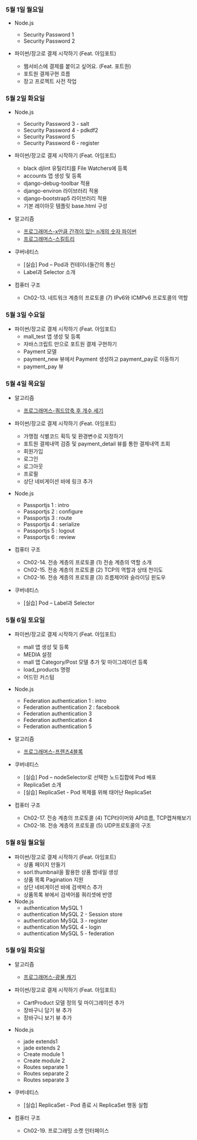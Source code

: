 ### 5월 1일 월요일

- Node.js
  - Security Password 1
  - Security Password 2

- 파이썬/장고로 결제 시작하기 (Feat. 아임포트)
  - 웹서비스에 결제를 붙이고 싶어요. (Feat. 포트원)
  - 포트원 결제구현 흐름
  - 장고 프로젝트 사전 작업

### 5월 2일 화요일

- Node.js
  - Security Password 3 - salt
  - Security Password 4 - pdkdf2
  - Security Password 5
  - Security Password 6 - register

- 파이썬/장고로 결제 시작하기 (Feat. 아임포트)
  - black djlint 유틸리티를 File Watchers에 등록
  - accounts 앱 생성 및 등록
  - django-debug-toolbar 적용
  - django-environ 라이브러리 적용
  - django-bootstrap5 라이브러리 적용
  - 기본 레이아웃 템플릿 base.html 구성

- 알고리즘
  - [프로그래머스-x만큼 간격이 있는 n개의 숫자 파이썬](https://github.com/sc303030/algorithm_practice/blob/64e0e0a4449428b31c6a28026a464618b0966f8d/%ED%94%84%EB%A1%9C%EA%B7%B8%EB%9E%98%EB%A8%B8%EC%8A%A4/%5B%ED%94%84%EB%A1%9C%EA%B7%B8%EB%9E%98%EB%A8%B8%EC%8A%A4%5D%20x%EB%A7%8C%ED%81%BC%20%EA%B0%84%EA%B2%A9%EC%9D%B4%20%EC%9E%88%EB%8A%94%20n%EA%B0%9C%EC%9D%98%20%EC%88%AB%EC%9E%90%20%ED%8C%8C%EC%9D%B4%EC%8D%AC.md)
  - [프로그래머스-스킬트리](https://github.com/sc303030/algorithm_practice/blob/b0ff534ba6bdaa3be490655501ddba120ad2dbe0/%ED%94%84%EB%A1%9C%EA%B7%B8%EB%9E%98%EB%A8%B8%EC%8A%A4/%5B%ED%94%84%EB%A1%9C%EA%B7%B8%EB%9E%98%EB%A8%B8%EC%8A%A4%5D%20%EC%8A%A4%ED%82%AC%ED%8A%B8%EB%A6%AC%20%ED%8C%8C%EC%9D%B4%EC%8D%AC.md)

- 쿠버네티스
  - [실습] Pod – Pod과 컨테이너들간의 통신
  - Label과 Selector 소개

- 컴퓨터 구조
  - Ch02-13. 네트워크 계층의 프로토콜 (7) IPv6와 ICMPv6 프로토콜의 역할

### 5월 3일 수요일

- 파이썬/장고로 결제 시작하기 (Feat. 아임포트)
  - mall_test 앱 생성 및 등록
  - 자바스크립트 만으로 포트원 결제 구현하기
  - Payment 모델
  - payment_new 뷰에서 Payment 생성하고 payment_pay로 이동하기
  - payment_pay 뷰

### 5월 4일 목요일

- 알고리즘
  - [프로그래머스-쿼드압축 후 개수 세기](https://github.com/sc303030/algorithm_practice/blob/7dadf34d825f9d9a507fb47228d4a0daaaeadee2/%ED%94%84%EB%A1%9C%EA%B7%B8%EB%9E%98%EB%A8%B8%EC%8A%A4/%5B%ED%94%84%EB%A1%9C%EA%B7%B8%EB%9E%98%EB%A8%B8%EC%8A%A4%5D%20%EC%BF%BC%EB%93%9C%EC%95%95%EC%B6%95%20%ED%9B%84%20%EA%B0%9C%EC%88%98%20%EC%84%B8%EA%B8%B0%20%ED%8C%8C%EC%9D%B4%EC%8D%AC.md)

- 파이썬/장고로 결제 시작하기 (Feat. 아임포트)
  - 가맹점 식별코드 획득 및 환경변수로 지정하기
  - 포트원 결제내역 검증 및 payment_detail 뷰를 통한 결제내역 조회
  - 회원가입
  - 로그인
  - 로그아웃
  - 프로필
  - 상단 네비게이션 바에 링크 추가

- Node.js
  - Passportjs 1 : intro
  - Passportjs 2 : configure
  - Passportjs 3 : route
  - Passportjs 4 : serialize
  - Passportjs 5 : logout
  - Passportjs 6 : review

- 컴퓨터 구조
  - Ch02-14. 전송 계층의 프로토콜 (1) 전송 계층의 역할 소개
  - Ch02-15. 전송 계층의 프로토콜 (2) TCP의 역할과 상태 천이도
  - Ch02-16. 전송 계층의 프로토콜 (3) 흐름제어와 슬라이딩 윈도우

- 쿠버네티스
  - [실습] Pod – Label과 Selector

### 5월 6일 토요일

- 파이썬/장고로 결제 시작하기 (Feat. 아임포트)
  - mall 앱 생성 및 등록
  - MEDIA 설정
  - mall 앱 Category/Post 모델 추가 및 마이그레이션 등록
  - load_products 명령
  - 어드민 커스텀

- Node.js
  - Federation authentication 1 : intro
  - Federation authentication 2 : facebook
  - Federation authentication 3
  - Federation authentication 4
  - Federation authentication 5

- 알고리즘
  - [프로그래머스-프렌즈4블록](https://github.com/sc303030/algorithm_practice/blob/11e7ae9c21cd68032b4afbd4fbda0b8b9e5d3fff/%ED%94%84%EB%A1%9C%EA%B7%B8%EB%9E%98%EB%A8%B8%EC%8A%A4/%5B%ED%94%84%EB%A1%9C%EA%B7%B8%EB%9E%98%EB%A8%B8%EC%8A%A4%5D%201%EC%B0%A8%20%ED%94%84%EB%A0%8C%EC%A6%88%204%EB%B8%94%EB%A1%9D%20%ED%8C%8C%EC%9D%B4%EC%8D%AC.md)

- 쿠버네티스
  - [실습] Pod – nodeSelector로 선택한 노드집합에 Pod 배포
  - ReplicaSet 소개
  - [실습] ReplicaSet - Pod 복제를 위해 태어난 ReplicaSet

- 컴퓨터 구조
  - Ch02-17. 전송 계층의 프로토콜 (4) TCP타이머와 API흐름, TCP캡쳐해보기
  - Ch02-18. 전송 계층의 프로토콜 (5) UDP프로토콜의 구조

### 5월 8일 월요일

- 파이썬/장고로 결제 시작하기 (Feat. 아임포트)
  - 상품 페이지 만들기
  - sorl.thumbnail을 활용한 상품 썸네일 생성
  - 상품 목록 Pagination 지원
  - 상단 네비게이션 바에 검색박스 추가
  - 상품목록 뷰에서 검색어를 쿼리셋에 반영
- Node.js
  - authentication MySQL 1
  - authentication MySQL 2 - Session store
  - authentication MySQL 3 - register
  - authentication MySQL 4 - login
  - authentication MySQL 5 - federation

### 5월 9일 화요일

- 알고리즘
  - [프로그래머스-광물 캐기](https://github.com/sc303030/algorithm_practice/blob/a33278b7c5fe7e98c2941eb068401a48cc9e678c/%ED%94%84%EB%A1%9C%EA%B7%B8%EB%9E%98%EB%A8%B8%EC%8A%A4/%5B%ED%94%84%EB%A1%9C%EA%B7%B8%EB%9E%98%EB%A8%B8%EC%8A%A4%5D%20%EA%B4%91%EB%AC%BC%20%EC%BA%90%EA%B8%B0%20%ED%8C%8C%EC%9D%B4%EC%8D%AC.md)

- 파이썬/장고로 결제 시작하기 (Feat. 아임포트)
  - CartProduct 모델 정의 및 마이그레이션 추가
  - 장바구니 담기 뷰 추가
  - 장바구니 보기 뷰 추가

- Node.js
  - jade extends1
  - jade extends 2
  - Create module 1
  - Create module 2
  - Routes separate 1
  - Routes separate 2
  - Routes separate 3

- 쿠버네티스
  - [실습] ReplicaSet - Pod 종료 시 ReplicaSet 행동 실험

- 컴퓨터 구조
  - Ch02-19. 프로그래밍 소켓 인터페이스
